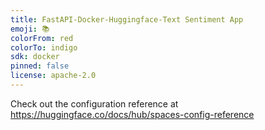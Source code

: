 ```yaml
---
title: FastAPI-Docker-Huggingface-Text Sentiment App
emoji: 📚
colorFrom: red
colorTo: indigo
sdk: docker
pinned: false
license: apache-2.0
---
```


Check out the configuration reference at https://huggingface.co/docs/hub/spaces-config-reference
